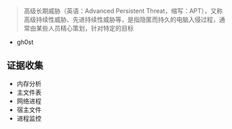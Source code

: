 >高级长期威胁（英语：Advanced Persistent Threat，缩写：APT），又称高级持续性威胁、先进持续性威胁等，是指隐匿而持久的电脑入侵过程，通常由某些人员精心策划，针对特定的目标

- gh0st

## 证据收集

- 内存分析
- 主文件表
- 网络进程
- 宿主文件
- 进程监控



